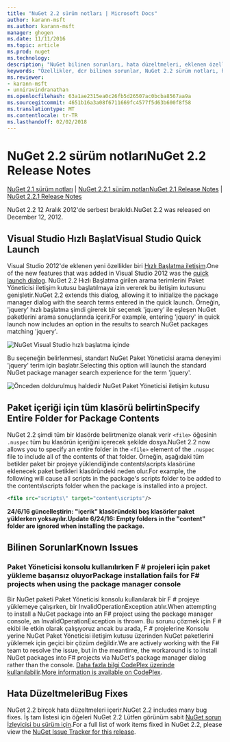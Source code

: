 ```yaml
---
title: "NuGet 2.2 sürüm notları | Microsoft Docs"
author: karann-msft
ms.author: karann-msft
manager: ghogen
ms.date: 11/11/2016
ms.topic: article
ms.prod: nuget
ms.technology: 
description: "NuGet bilinen sorunları, hata düzeltmeleri, eklenen özellikleri ve dcr dahil olmak üzere 2.2 için sürüm notları."
keywords: "Özellikler, dcr bilinen sorunlar, NuGet 2.2 sürüm notları, hata düzeltmeleri eklendi"
ms.reviewer:
- karann-msft
- unniravindranathan
ms.openlocfilehash: 63a1ae2315ea0c26fb5d26507ac0bcba8567aa9a
ms.sourcegitcommit: 4651b16a3a08f6711669fc4577f5d63b600f8f58
ms.translationtype: MT
ms.contentlocale: tr-TR
ms.lasthandoff: 02/02/2018
---
```

# <a name="nuget-22-release-notes"></a><span data-ttu-id="6c48e-104">NuGet 2.2 sürüm notları</span><span class="sxs-lookup"><span data-stu-id="6c48e-104">NuGet 2.2 Release Notes</span></span>

<span data-ttu-id="6c48e-105">[NuGet 2.1 sürüm notları](../release-notes/nuget-2.1.md) | [NuGet 2.2.1 sürüm notları](../release-notes/nuget-2.2.1.md)</span><span class="sxs-lookup"><span data-stu-id="6c48e-105">[NuGet 2.1 Release Notes](../release-notes/nuget-2.1.md) | [NuGet 2.2.1 Release Notes](../release-notes/nuget-2.2.1.md)</span></span>

<span data-ttu-id="6c48e-106">NuGet 2.2 12 Aralık 2012'de serbest bırakıldı.</span><span class="sxs-lookup"><span data-stu-id="6c48e-106">NuGet 2.2 was released on December 12, 2012.</span></span>

## <a name="visual-studio-quick-launch"></a><span data-ttu-id="6c48e-107">Visual Studio Hızlı Başlat</span><span class="sxs-lookup"><span data-stu-id="6c48e-107">Visual Studio Quick Launch</span></span>
<span data-ttu-id="6c48e-108">Visual Studio 2012'de eklenen yeni özellikler biri [Hızlı Başlatma iletişim](/visualstudio/ide/reference/quick-launch-environment-options-dialog-box).</span><span class="sxs-lookup"><span data-stu-id="6c48e-108">One of the new features that was added in Visual Studio 2012 was the [quick launch dialog](/visualstudio/ide/reference/quick-launch-environment-options-dialog-box).</span></span> <span data-ttu-id="6c48e-109">NuGet 2.2 Hızlı Başlatma girilen arama terimlerini Paket Yöneticisi iletişim kutusu başlatılmaya izin vererek bu iletişim kutusunu genişletir.</span><span class="sxs-lookup"><span data-stu-id="6c48e-109">NuGet 2.2 extends this dialog, allowing it to initialize the package manager dialog with the search terms entered in the quick launch.</span></span> <span data-ttu-id="6c48e-110">Örneğin, 'jquery' hızlı başlatma şimdi girerek bir seçenek 'jquery' ile eşleşen NuGet paketlerini arama sonuçlarında içerir.</span><span class="sxs-lookup"><span data-stu-id="6c48e-110">For example, entering 'jquery' in quick launch now includes an option in the results to search NuGet packages matching 'jquery'.</span></span>

![NuGet Visual Studio hızlı başlatma içinde](./media/quick-launch.png)

<span data-ttu-id="6c48e-112">Bu seçeneğin belirlenmesi, standart NuGet Paket Yöneticisi arama deneyimi 'jquery' terim için başlatır.</span><span class="sxs-lookup"><span data-stu-id="6c48e-112">Selecting this option will launch the standard NuGet package manager search experience for the term 'jquery'.</span></span>

![Önceden doldurulmuş haldedir NuGet Paket Yöneticisi iletişim kutusu](./media/pkg-mgr-search-from-quick-launch.png)

## <a name="specify-entire-folder-for-package-contents"></a><span data-ttu-id="6c48e-114">Paket içeriği için tüm klasörü belirtin</span><span class="sxs-lookup"><span data-stu-id="6c48e-114">Specify Entire Folder for Package Contents</span></span>
<span data-ttu-id="6c48e-115">NuGet 2.2 şimdi tüm bir klasörde belirtmenize olanak verir `<file>` öğesinin `.nuspec` tüm bu klasörün içeriğini içerecek şekilde dosya.</span><span class="sxs-lookup"><span data-stu-id="6c48e-115">NuGet 2.2 now allows you to specify an entire folder in the `<file>` element of the `.nuspec` file to include all of the contents of that folder.</span></span> <span data-ttu-id="6c48e-116">Örneğin, aşağıdaki tüm betikler paket bir projeye yüklendiğinde contents\scripts klasörüne eklenecek paket betikleri klasöründeki neden olur.</span><span class="sxs-lookup"><span data-stu-id="6c48e-116">For example, the following will cause all scripts in the package's scripts folder to be added to the contents\scripts folder when the package is installed into a project.</span></span>

```xml
<file src="scripts\" target="content\scripts"/>
```

<span data-ttu-id="6c48e-117">**24/6/16 güncelleştirin: "içerik" klasöründeki boş klasörler paket yüklerken yoksayılır.**</span><span class="sxs-lookup"><span data-stu-id="6c48e-117">**Update 6/24/16: Empty folders in the "content" folder are ignored when installing the package.**</span></span>

## <a name="known-issues"></a><span data-ttu-id="6c48e-118">Bilinen Sorunlar</span><span class="sxs-lookup"><span data-stu-id="6c48e-118">Known Issues</span></span>

### <a name="package-installation-fails-for-f-projects-when-using-the-package-manager-console"></a><span data-ttu-id="6c48e-119">Paket Yöneticisi konsolu kullanılırken F # projeleri için paket yükleme başarısız oluyor</span><span class="sxs-lookup"><span data-stu-id="6c48e-119">Package installation fails for F# projects when using the package manager console</span></span>
<span data-ttu-id="6c48e-120">Bir NuGet paketi Paket Yöneticisi konsolu kullanılarak bir F # projeye yüklemeye çalışırken, bir InvalidOperationException atılır.</span><span class="sxs-lookup"><span data-stu-id="6c48e-120">When attempting to install a NuGet package into an F# project using the package manager console, an InvalidOperationException is thrown.</span></span> <span data-ttu-id="6c48e-121">Bu sorunu çözmek için F # ekibi ile etkin olarak çalışıyoruz ancak bu arada, F # projelerine Konsolu yerine NuGet Paket Yöneticisi iletişim kutusu üzerinden NuGet paketlerini yüklemek için geçici bir çözüm değildir.</span><span class="sxs-lookup"><span data-stu-id="6c48e-121">We are actively working with the F# team to resolve the issue, but in the meantime, the workaround is to install NuGet packages into F# projects via NuGet's package manager dialog rather than the console.</span></span> <span data-ttu-id="6c48e-122">[Daha fazla bilgi CodePlex üzerinde kullanılabilir](http://nuget.codeplex.com/workitem/2873).</span><span class="sxs-lookup"><span data-stu-id="6c48e-122">[More information is available on CodePlex](http://nuget.codeplex.com/workitem/2873).</span></span>


## <a name="bug-fixes"></a><span data-ttu-id="6c48e-123">Hata Düzeltmeleri</span><span class="sxs-lookup"><span data-stu-id="6c48e-123">Bug Fixes</span></span>
<span data-ttu-id="6c48e-124">NuGet 2.2 birçok hata düzeltmeleri içerir.</span><span class="sxs-lookup"><span data-stu-id="6c48e-124">NuGet 2.2 includes many bug fixes.</span></span> <span data-ttu-id="6c48e-125">İş tam listesi için öğeleri NuGet 2.2 Lütfen görünüm sabit [NuGet sorun İzleyicisi bu sürüm için](http://nuget.codeplex.com/workitem/list/advanced?keyword=&status=Closed&type=All&priority=All&release=NuGet%202.2&assignedTo=All&component=All&sortField=LastUpdatedDate&sortDirection=Descending&page=0).</span><span class="sxs-lookup"><span data-stu-id="6c48e-125">For a full list of work items fixed in NuGet 2.2, please view the [NuGet Issue Tracker for this release](http://nuget.codeplex.com/workitem/list/advanced?keyword=&status=Closed&type=All&priority=All&release=NuGet%202.2&assignedTo=All&component=All&sortField=LastUpdatedDate&sortDirection=Descending&page=0).</span></span>
